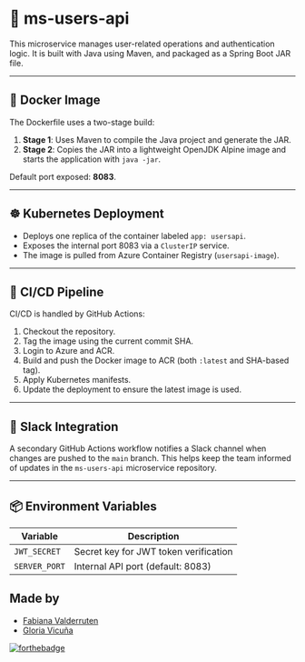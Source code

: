 # 👤 ms-users-api

This microservice manages user-related operations and authentication logic. It is built with Java using Maven, and packaged as a Spring Boot JAR file.

---

## 🐳 Docker Image

The Dockerfile uses a two-stage build:

1. **Stage 1**: Uses Maven to compile the Java project and generate the JAR.
2. **Stage 2**: Copies the JAR into a lightweight OpenJDK Alpine image and starts the application with `java -jar`.

Default port exposed: **8083**.

---

## ☸️ Kubernetes Deployment

- Deploys one replica of the container labeled `app: usersapi`.
- Exposes the internal port 8083 via a `ClusterIP` service.
- The image is pulled from Azure Container Registry (`usersapi-image`).

---

## 🔁 CI/CD Pipeline

CI/CD is handled by GitHub Actions:

1. Checkout the repository.
2. Tag the image using the current commit SHA.
3. Login to Azure and ACR.
4. Build and push the Docker image to ACR (both `:latest` and SHA-based tag).
5. Apply Kubernetes manifests.
6. Update the deployment to ensure the latest image is used.

---

## 📢 Slack Integration

A secondary GitHub Actions workflow notifies a Slack channel when changes are pushed to the `main` branch. This helps keep the team informed of updates in the `ms-users-api` microservice repository.


---

## 📦 Environment Variables

| Variable        | Description                             |
|-----------------|-----------------------------------------|
| `JWT_SECRET`     | Secret key for JWT token verification  |
| `SERVER_PORT`    | Internal API port (default: 8083)      |

## <b> Made by </b>

+ [Fabiana Valderruten](https://github.com/FFabianna "FFabianna")
+ [Gloria Vicuña](https://github.com/Vanesa155 "Vanesa V.")

[![forthebadge](https://forthebadge.com/images/badges/built-with-love.svg)](https://forthebadge.com)